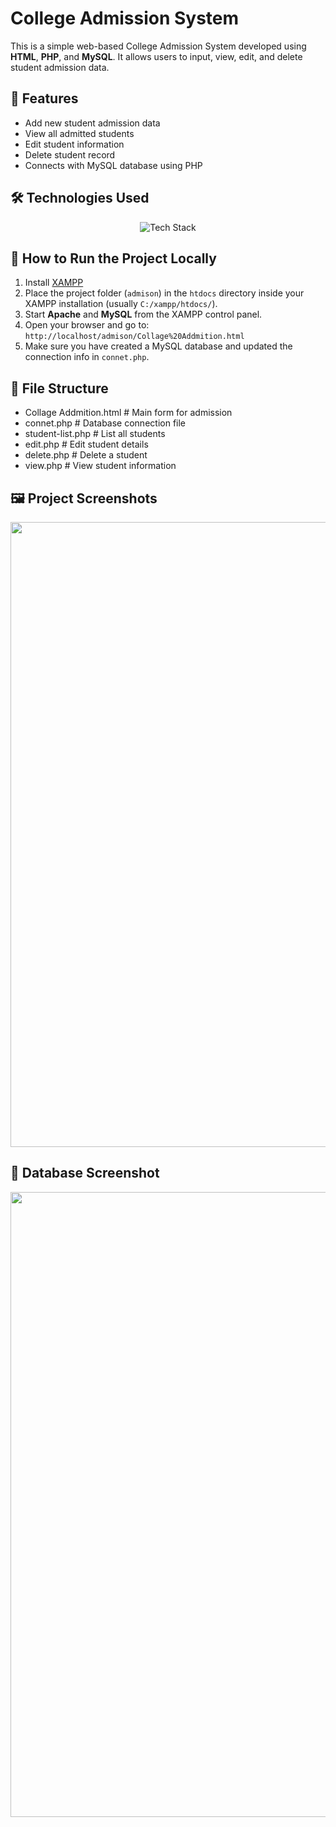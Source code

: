 # College Admission System

This is a simple web-based College Admission System developed using **HTML**, **PHP**, and **MySQL**. It allows users to input, view, edit, and delete student admission data.

## 📁 Features

- Add new student admission data
- View all admitted students
- Edit student information
- Delete student record
- Connects with MySQL database using PHP

## 🛠 Technologies Used

<p align="center">
  <img src="https://skillicons.dev/icons?i=html,php,mysql" alt="Tech Stack" />
</p>

## 🚀 How to Run the Project Locally

1. Install [XAMPP](https://www.apachefriends.org/index.html)
2. Place the project folder (`admison`) in the `htdocs` directory inside your XAMPP installation (usually `C:/xampp/htdocs/`).
3. Start **Apache** and **MySQL** from the XAMPP control panel.
4. Open your browser and go to:  
   `http://localhost/admison/Collage%20Addmition.html`
5. Make sure you have created a MySQL database and updated the connection info in `connet.php`.

## 📂 File Structure

- Collage Addmition.html # Main form for admission
- connet.php # Database connection file
- student-list.php # List all students
- edit.php # Edit student details
- delete.php # Delete a student
- view.php # View student information

## 🖼️ Project Screenshots

 <img src="https://i.imgur.com/8kx6wVs.png" width="1000"> 
 
## 📁 Database Screenshot 

 <img src="https://i.imgur.com/UatKxZF.png" width="1000"> 
